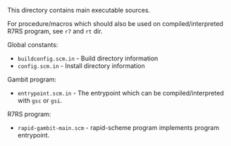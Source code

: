This directory contains main executable sources.

For procedure/macros which should also be used on compiled/interpreted R7RS
program, see `r7` and `rt` dir.

Global constants:

- `buildconfig.scm.in` - Build directory information
- `config.scm.in` - Install directory information

Gambit program:

- `entrypoint.scm.in` - The entrypoint which can be compiled/interpreted with
  `gsc` or `gsi`.

R7RS program:

- `rapid-gambit-main.scm` - rapid-scheme program implements program entrypoint.

